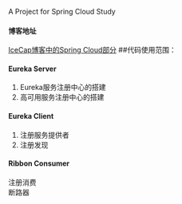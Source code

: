 A Project for Spring Cloud Study
#### 博客地址
[IceCap博客中的Spring Cloud部分](https://www.zhangbohan.xyz/tags/Spring-Cloud/)
##代码使用范围：
#### Eureka Server
1. Eureka服务注册中心的搭建 
2. 高可用服务注册中心的搭建 
#### Eureka Client
1. 注册服务提供者
2. 注册发现
#### Ribbon Consumer
注册消费  
断路器